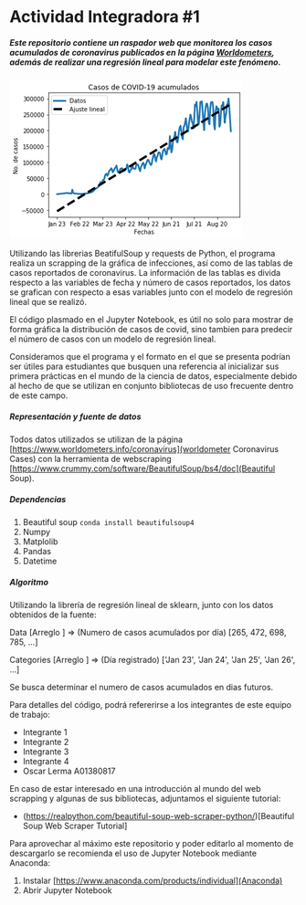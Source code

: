 # Actividad Integradora #1
##### Este repositorio contiene un raspador web que monitorea los casos acumulados de coronavirus publicados en la página [Worldometers](https://www.worldometers.info/coronavirus/), además de realizar una regresión lineal para modelar este fenómeno.

![](COVID_19.png)

Utilizando las librerias BeatifulSoup y requests de Python, el programa realiza un scrapping de la gráfica de infecciones, así como de las tablas de casos reportados de coronavirus.  La información de las tablas es divida respecto a las variables de fecha y número de casos reportados, los datos se grafican con respecto a esas variables junto con el modelo de regresión lineal que se realizó.

El código plasmado en el Jupyter Notebook, es útil no solo para mostrar de forma gráfica la distribución de casos de covid, sino tambien para predecir el número de casos con un modelo de regresión lineal.

Consideramos que el programa y el formato en el que se presenta podrían ser útiles para estudiantes que busquen una referencia al inicializar sus primera prácticas en el mundo de la ciencia de datos, especialmente debido al hecho de que se utilizan en conjunto bibliotecas de uso frecuente dentro de este campo. 

##### Representación y fuente de datos
Todos datos utilizados se utilizan de la página [https://www.worldometers.info/coronavirus](worldometer Coronavirus Cases) con la herramienta de webscraping [https://www.crummy.com/software/BeautifulSoup/bs4/doc](Beautiful Soup).

##### Dependencias
1. Beautiful soup `conda install beautifulsoup4`
2. Numpy
3. Matplolib
4. Pandas
5. Datetime

##### Algoritmo
Utilizando la librería de regresión lineal de sklearn, junto con los datos obtenidos de la fuente:

Data [Arreglo <int>] => (Numero de casos acumulados por día) [265, 472, 698, 785, ...]

Categories [Arreglo <String>] => (Día registrado) ['Jan 23', 'Jan 24', 'Jan 25', 'Jan 26', ...]

Se busca determinar el numero de casos acumulados en dias futuros.


Para detalles del código, podrá refererirse a los integrantes de este equipo de trabajo: 
- Integrante 1
- Integrante 2
- Integrante 3
- Integrante 4
- Oscar Lerma A01380817

En caso de estar interesado en una introducción al mundo del web scrapping y algunas de sus bibliotecas, adjuntamos el siguiente tutorial:
- (https://realpython.com/beautiful-soup-web-scraper-python/)[Beautiful Soup Web Scraper Tutorial]

Para aprovechar al máximo este repositorio y poder editarlo al momento de descargarlo se recomienda el uso de Jupyter Notebook mediante Anaconda: 
1. Instalar [https://www.anaconda.com/products/individual](Anaconda)
2. Abrir Jupyter Notebook
